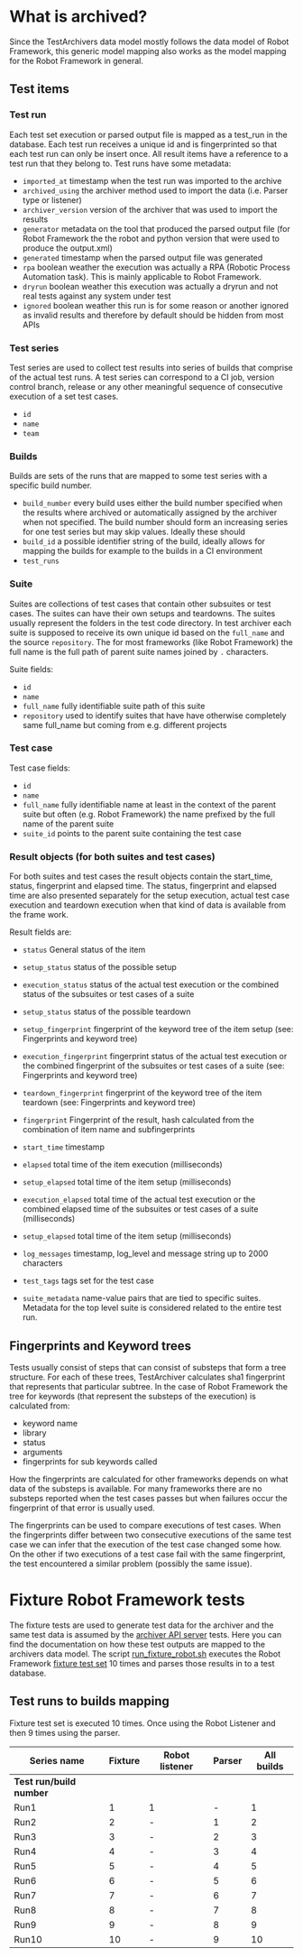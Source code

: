 # What is archived?

Since the TestArchivers data model mostly follows the data model of Robot Framework, this generic model mapping also works as the model mapping for the Robot Framework in general.

## Test items

### Test run

Each test set execution or parsed output file is mapped as a test_run in the database. Each test run receives a unique id and is fingerprinted so that each test run can only be insert once. All result items have a reference to a test run that they belong to. Test runs have some metadata:

-   `imported_at` timestamp when the test run was imported to the archive
-   `archived_using` the archiver method used to import the data (i.e. Parser type or listener)
-   `archiver_version` version of the archiver that was used to import the results
-   `generator` metadata on the tool that produced the parsed output file (for Robot Framework the the robot and python version that were used to produce the output.xml)
-   `generated` timestamp when the parsed output file was generated
-   `rpa` boolean weather the execution was actually a RPA (Robotic Process Automation task). This is mainly applicable to Robot Framework.
-   `dryrun` boolean weather this execution was actually a dryrun and not real tests against any system under test
-   `ignored` boolean weather this run is for some reason or another ignored as invalid results and therefore by default should be hidden from most APIs

### Test series

Test series are used to collect test results into series of builds that comprise of the actual test runs. A test series can correspond to a CI job, version control branch, release or any other meaningful sequence of consecutive execution of a set test cases.

-   `id`
-   `name`
-   `team`

### Builds

Builds are sets of the runs that are mapped to some test series with a specific build number.

-   `build_number` every build uses either the build number specified when the results where archived or automatically assigned by the archiver when not specified. The build number should form an increasing series for one test series but may skip values. Ideally these should
-   `build_id` a possible identifier string of the build, ideally allows for mapping the builds for example to the builds in a CI environment
-   `test_runs`

### Suite

Suites are collections of test cases that contain other subsuites or test cases. The suites can have their own setups and teardowns. The suites usually represent the folders in the test code directory. In test archiver each suite is supposed to receive its own unique id based on the `full_name` and the source `repository`. The for most frameworks (like Robot Framework) the full name is the full path of parent suite names joined by `.` characters.

Suite fields:

-   `id`
-   `name`
-   `full_name` fully identifiable suite path of this suite
-   `repository` used to identify suites that have have otherwise completely same full_name but coming from e.g. different projects

### Test case

Test case fields:

-   `id`
-   `name`
-   `full_name` fully identifiable name at least in the context of the parent suite but often (e.g. Robot Framework) the name prefixed by the full name of the parent suite
-   `suite_id` points to the parent suite containing the test case

### Result objects (for both suites and test cases)

For both suites and test cases the result objects contain the start_time, status, fingerprint and elapsed time. The status, fingerprint and elapsed time are also presented separately for the setup execution, actual test case execution and teardown execution when that kind of data is available from the frame work.

Result fields are:

-   `status` General status of the item

-   `setup_status` status of the possible setup

-   `execution_status`  status of the actual test execution or the combined status of the subsuites or test cases of a suite

-   `setup_status` status of the possible teardown

-   `setup_fingerprint` fingerprint of the keyword tree of the item setup (see: Fingerprints and keyword tree)

-   `execution_fingerprint` fingerprint status of the actual test execution or the combined fingerprint of the subsuites or test cases of a suite (see: Fingerprints and keyword tree)

-   `teardown_fingerprint` fingerprint of the keyword tree of the item teardown (see: Fingerprints and keyword tree)

-   `fingerprint` Fingerprint of the result, hash calculated from the combination of item name and subfingerprints

-   `start_time` timestamp

-   `elapsed` total time of the item execution (milliseconds)

-   `setup_elapsed` total time of the item setup (milliseconds)

-   `execution_elapsed` total time of the actual test execution or the combined elapsed time of the subsuites or test cases of a suite (milliseconds)

-   `setup_elapsed` total time of the item setup (milliseconds)

-   `log_messages` timestamp, log_level and message string up to 2000 characters

-   `test_tags` tags set for the test case

-   `suite_metadata` name-value pairs that are tied to specific suites. Metadata for the top level suite is considered related to the entire test run.

## Fingerprints and Keyword trees

Tests usually consist of steps that can consist of substeps that form a tree structure. For each of these trees, TestArchiver calculates sha1 fingerprint that represents that particular subtree. In the case of Robot Framework the tree for keywords (that represent the substeps of the execution) is calculated from:

-   keyword name
-   library
-   status
-   arguments
-   fingerprints for sub keywords called

How the fingerprints are calculated for other frameworks depends on what data of the substeps is available. For many frameworks there are no substeps reported when the test cases passes but when failures occur the fingerprint of that error is usually used.

The fingerprints can be used to compare executions of test cases. When the fingerprints differ between two consecutive executions of the same test case we can infer that the execution of the test case changed some how. On the other if two executions of a test case fail with the same fingerprint, the test encountered a similar problem (possibly the same issue).

# Fixture Robot Framework tests

The fixture tests are used to generate test data for the archiver and the same test data is assumed by the [archiver API server](/archive_api_server) tests. Here you can find the documentation on how these test outputs are mapped to the archivers data model. The script [run_fixture_robot.sh](/run_fixture_robot.sh) executes the Robot Framework [fixture test set](/robot_tests/) 10 times and parses those results in to a test database.

## Test runs to builds mapping

Fixture test set is executed 10 times. Once using the Robot Listener and then 9 times using the parser.

| Series name               | Fixture | Robot listener | Parser | All builds |
| ------------------------- | ------- | -------------- | ------ | ---------- |
| **Test run/build number** |         |                |        |            |
| Run1                      | 1       | 1              | -      | 1          |
| Run2                      | 2       | -              | 1      | 2          |
| Run3                      | 3       | -              | 2      | 3          |
| Run4                      | 4       | -              | 3      | 4          |
| Run5                      | 5       | -              | 4      | 5          |
| Run6                      | 6       | -              | 5      | 6          |
| Run7                      | 7       | -              | 6      | 7          |
| Run8                      | 8       | -              | 7      | 8          |
| Run9                      | 9       | -              | 8      | 9          |
| Run10                     | 10      | -              | 9      | 10         |
